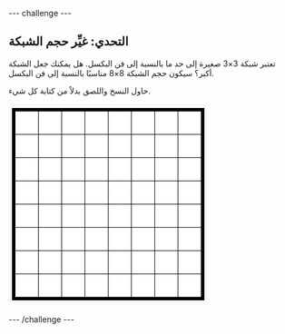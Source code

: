 --- challenge ---

## التحدي: غيِّر حجم الشبكة

تعتبر شبكة 3×3 صغيرة إلى حد ما بالنسبة إلى فن البكسل. هل يمكنك جعل الشبكة أكبر؟ سيكون حجم الشبكة 8×8 مناسبًا بالنسبة إلى فن البكسل.

حاول النسخ واللصق بدلاً من كتابة كل شيء.

![لقطة الشاشة](images/pixel-art-grid-8.png)

--- /challenge ---